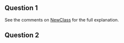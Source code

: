 ## Question 1
See the comments on [NewClass](https://github.com/andrewkehoe/CSC229_Week3_Lab/blob/master/src/main/java/com/mycompany/week3_lab/NewClass.java) for the full explanation.

## Question 2
